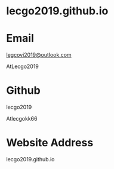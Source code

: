 # lecgo2019.github.io

# Email
legcovi2019@outlook.com 

AtLecgo2019

# Github
lecgo2019 

Atlecgokk66

# Website Address
lecgo2019.github.io
